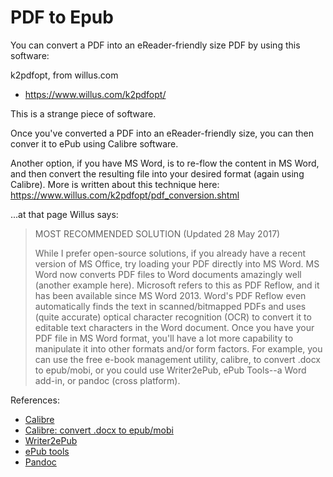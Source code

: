 ﻿# PDF to Epub

You can convert a PDF into an eReader-friendly size PDF by using this software:

k2pdfopt, from willus.com

* <https://www.willus.com/k2pdfopt/>

This is a strange piece of software.

Once you've converted a PDF into an eReader-friendly size, you can then conver it to ePub using Calibre software.

Another option, if you have MS Word, is to re-flow the content in MS Word, and then convert the resulting file into your desired format (again using Calibre). More is written about this technique here: <https://www.willus.com/k2pdfopt/pdf_conversion.shtml>

...at that page Willus says:

> MOST RECOMMENDED SOLUTION (Updated 28 May 2017)
>
> While I prefer open-source solutions, if you already have a recent version of MS Office, try loading your PDF directly into MS Word. MS Word now converts PDF files to Word documents amazingly well (another example here). Microsoft refers to this as PDF Reflow, and it has been available since MS Word 2013. Word's PDF Reflow even automatically finds the text in scanned/bitmapped PDFs and uses (quite accurate) optical character recognition (OCR) to convert it to editable text characters in the Word document. Once you have your PDF file in MS Word format, you'll have a lot more capability to manipulate it into other formats and/or form factors. For example, you can use the free e-book management utility, calibre, to convert .docx to epub/mobi, or you could use Writer2ePub, ePub Tools--a Word add-in, or pandoc (cross platform).

References:

* [Calibre](https://calibre-ebook.com/)
* [Calibre: convert .docx to epub/mobi](https://manual.calibre-ebook.com/conversion.html#convert-microsoft-word-documents)
* [Writer2ePub](https://www.mobileread.com/forums/forumdisplay.php?f=230)
* [ePub tools](https://toxaris.nl/en/)
* [Pandoc](http://pandoc.org/)
